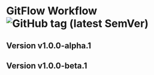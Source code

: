 # GitFlow  Workflow ![GitHub tag (latest SemVer)](https://img.shields.io/github/v/tag/ddelagneau/gitflow?sort=semver&style=plastic)
## Version v1.0.0-alpha.1
## Version v1.0.0-beta.1